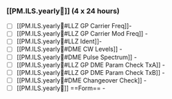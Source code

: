 ### [[PM.ILS.yearly🛬]] (4 x 24 hours)
- [ ] [[PM.ILS.yearly🛬#LLZ GP Carrier Freq]]-
- [ ] [[PM.ILS.yearly🛬#LLZ GP Carrier Mod Freq]] -
- [ ] [[PM.ILS.yearly🛬#LLZ Ident]]-
- [ ] [[PM.ILS.yearly🛬#DME CW Levels]] -
- [ ]  [[PM.ILS.yearly🛬#DME Pulse Spectrum]] -
- [ ]  [[PM.ILS.yearly🛬#LLZ GP DME Param Check TxA]] -
- [ ]  [[PM.ILS.yearly🛬#LLZ GP DME Param Check TxB]] -
- [ ]  [[PM.ILS.yearly🛬#DME Changeover Check]] -
- [ ] [[PM.ILS.yearly🛬]] ==Form== -
